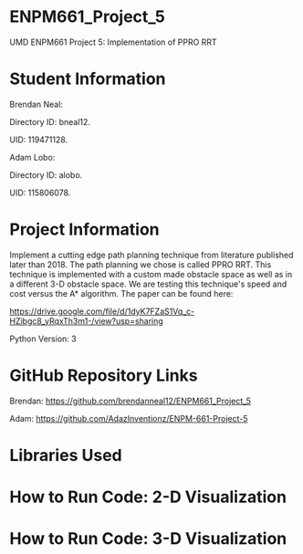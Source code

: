 # ENPM661_Project_5
UMD ENPM661 Project 5: Implementation of PPRO RRT

# Student Information
Brendan Neal:

Directory ID: bneal12.

UID: 119471128.

Adam Lobo:

Directory ID: alobo.

UID: 115806078.

# Project Information
Implement a cutting edge path planning technique from literature published later than 2018. The path planning we chose is called PPRO RRT. This technique is implemented with a custom made obstacle space as well as in a different 3-D obstacle space. We are testing this technique's speed and cost versus the A* algorithm. The paper can be found here:

https://drive.google.com/file/d/1dyK7FZaS1Vq_c-HZibgc8_yRqxTh3m1-/view?usp=sharing

Python Version: 3

# GitHub Repository Links

Brendan: https://github.com/brendanneal12/ENPM661_Project_5

Adam: https://github.com/AdazInventionz/ENPM-661-Project-5

# Libraries Used

# How to Run Code: 2-D Visualization

# How to Run Code: 3-D Visualization





